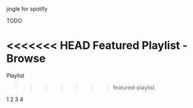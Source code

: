 jingle
for spotify

TODO

<<<<<<< HEAD
Featured Playlist - Browse
=======
Playlist
>>>>>>> featured-playlist


1
2
3
4